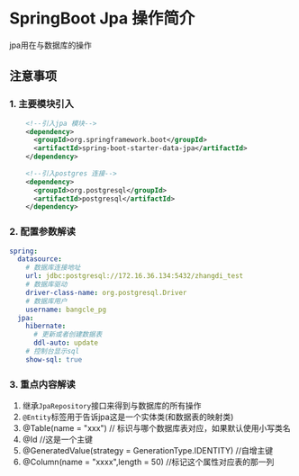 # SpringBoot Jpa 操作简介

jpa用在与数据库的操作

## 注意事项

### 1. 主要模块引入
```xml
    <!--引入jpa 模块-->
    <dependency>
      <groupId>org.springframework.boot</groupId>
      <artifactId>spring-boot-starter-data-jpa</artifactId>
    </dependency>
    
    <!--引入postgres 连接-->
    <dependency>
      <groupId>org.postgresql</groupId>
      <artifactId>postgresql</artifactId>
    </dependency>
```

### 2. 配置参数解读
```yaml
spring:
  datasource:
    # 数据库连接地址
    url: jdbc:postgresql://172.16.36.134:5432/zhangdi_test
    # 数据库驱动
    driver-class-name: org.postgresql.Driver
    # 数据库用户
    username: bangcle_pg
  jpa:
    hibernate:
      # 更新或者创建数据表
      ddl-auto: update
    # 控制台显示sql
    show-sql: true

```

### 3. 重点内容解读
1. 继承`JpaRepository`接口来得到与数据库的所有操作
2. `@Entity`标签用于告诉jpa这是一个实体类(和数据表的映射类)
3. @Table(name = "xxx") // 标识与哪个数据库表对应，如果默认使用小写类名
4. @Id //这是一个主键
5. @GeneratedValue(strategy = GenerationType.IDENTITY) //自增主键
6. @Column(name = "xxxx",length = 50) //标记这个属性对应表的那一列

